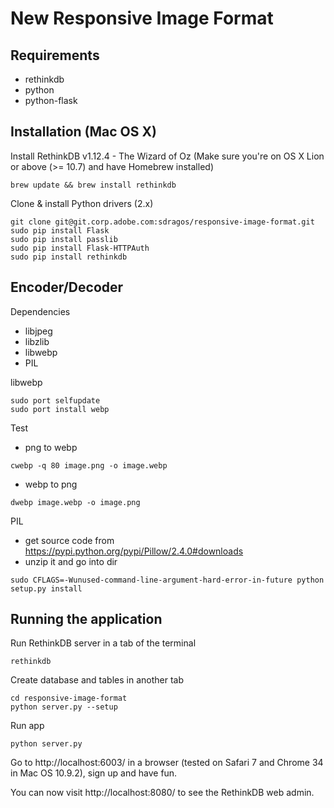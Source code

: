 New Responsive Image Format
===========================

Requirements
------------
* rethinkdb
* python
* python-flask

Installation (Mac OS X)
----------------------
Install RethinkDB v1.12.4 - The Wizard of Oz (Make sure you're on OS X Lion or above (>= 10.7) and have Homebrew installed)
```shell
brew update && brew install rethinkdb
```
Clone & install Python drivers (2.x)
```shell
git clone git@git.corp.adobe.com:sdragos/responsive-image-format.git
sudo pip install Flask
sudo pip install passlib
sudo pip install Flask-HTTPAuth
sudo pip install rethinkdb
```

Encoder/Decoder
---------------
Dependencies
* libjpeg
* libzlib
* libwebp
* PIL

libwebp
```shell
sudo port selfupdate
sudo port install webp
```
Test
* png to webp
```shell
cwebp -q 80 image.png -o image.webp
```
* webp to png
```shell
dwebp image.webp -o image.png
```

PIL
* get source code from https://pypi.python.org/pypi/Pillow/2.4.0#downloads
* unzip it and go into dir
```shell
sudo CFLAGS=-Wunused-command-line-argument-hard-error-in-future python setup.py install
```

Running the application
-----------------------
Run RethinkDB server in a tab of the terminal
```shell
rethinkdb
```
Create database and tables in another tab
```shell
cd responsive-image-format
python server.py --setup
```
Run app
```shell
python server.py
```
Go to http://localhost:6003/ in a browser (tested on Safari 7 and Chrome 34 in Mac OS 10.9.2), sign up and have fun.

You can now visit http://localhost:8080/ to see the RethinkDB web admin.
